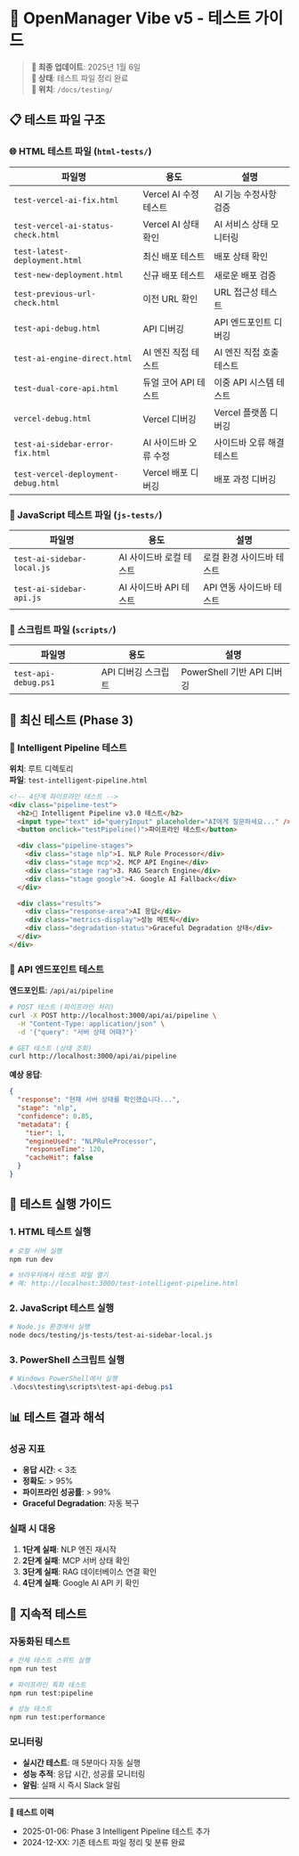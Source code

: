 # 🧪 OpenManager Vibe v5 - 테스트 가이드

> **📅 최종 업데이트**: 2025년 1월 6일  
> **🎯 상태**: 테스트 파일 정리 완료  
> **📁 위치**: `/docs/testing/`

## 📋 테스트 파일 구조

### 🌐 HTML 테스트 파일 (`html-tests/`)

| 파일명                              | 용도                  | 설명                      |
| ----------------------------------- | --------------------- | ------------------------- |
| `test-vercel-ai-fix.html`           | Vercel AI 수정 테스트 | AI 기능 수정사항 검증     |
| `test-vercel-ai-status-check.html`  | Vercel AI 상태 확인   | AI 서비스 상태 모니터링   |
| `test-latest-deployment.html`       | 최신 배포 테스트      | 배포 상태 확인            |
| `test-new-deployment.html`          | 신규 배포 테스트      | 새로운 배포 검증          |
| `test-previous-url-check.html`      | 이전 URL 확인         | URL 접근성 테스트         |
| `test-api-debug.html`               | API 디버깅            | API 엔드포인트 디버깅     |
| `test-ai-engine-direct.html`        | AI 엔진 직접 테스트   | AI 엔진 직접 호출 테스트  |
| `test-dual-core-api.html`           | 듀얼 코어 API 테스트  | 이중 API 시스템 테스트    |
| `vercel-debug.html`                 | Vercel 디버깅         | Vercel 플랫폼 디버깅      |
| `test-ai-sidebar-error-fix.html`    | AI 사이드바 오류 수정 | 사이드바 오류 해결 테스트 |
| `test-vercel-deployment-debug.html` | Vercel 배포 디버깅    | 배포 과정 디버깅          |

### 🔧 JavaScript 테스트 파일 (`js-tests/`)

| 파일명                     | 용도                    | 설명                      |
| -------------------------- | ----------------------- | ------------------------- |
| `test-ai-sidebar-local.js` | AI 사이드바 로컬 테스트 | 로컬 환경 사이드바 테스트 |
| `test-ai-sidebar-api.js`   | AI 사이드바 API 테스트  | API 연동 사이드바 테스트  |

### 📜 스크립트 파일 (`scripts/`)

| 파일명               | 용도                | 설명                       |
| -------------------- | ------------------- | -------------------------- |
| `test-api-debug.ps1` | API 디버깅 스크립트 | PowerShell 기반 API 디버깅 |

## 🚀 최신 테스트 (Phase 3)

### 🎯 Intelligent Pipeline 테스트

**위치**: 루트 디렉토리  
**파일**: `test-intelligent-pipeline.html`

```html
<!-- 4단계 파이프라인 테스트 -->
<div class="pipeline-test">
  <h2>🧠 Intelligent Pipeline v3.0 테스트</h2>
  <input type="text" id="queryInput" placeholder="AI에게 질문하세요..." />
  <button onclick="testPipeline()">파이프라인 테스트</button>

  <div class="pipeline-stages">
    <div class="stage nlp">1. NLP Rule Processor</div>
    <div class="stage mcp">2. MCP API Engine</div>
    <div class="stage rag">3. RAG Search Engine</div>
    <div class="stage google">4. Google AI Fallback</div>
  </div>

  <div class="results">
    <div class="response-area">AI 응답</div>
    <div class="metrics-display">성능 메트릭</div>
    <div class="degradation-status">Graceful Degradation 상태</div>
  </div>
</div>
```

### 🔌 API 엔드포인트 테스트

**엔드포인트**: `/api/ai/pipeline`

```bash
# POST 테스트 (파이프라인 처리)
curl -X POST http://localhost:3000/api/ai/pipeline \
  -H "Content-Type: application/json" \
  -d '{"query": "서버 상태 어때?"}'

# GET 테스트 (상태 조회)
curl http://localhost:3000/api/ai/pipeline
```

**예상 응답**:

```json
{
  "response": "현재 서버 상태를 확인했습니다...",
  "stage": "nlp",
  "confidence": 0.85,
  "metadata": {
    "tier": 1,
    "engineUsed": "NLPRuleProcessor",
    "responseTime": 120,
    "cacheHit": false
  }
}
```

## 🧪 테스트 실행 가이드

### 1. HTML 테스트 실행

```bash
# 로컬 서버 실행
npm run dev

# 브라우저에서 테스트 파일 열기
# 예: http://localhost:3000/test-intelligent-pipeline.html
```

### 2. JavaScript 테스트 실행

```bash
# Node.js 환경에서 실행
node docs/testing/js-tests/test-ai-sidebar-local.js
```

### 3. PowerShell 스크립트 실행

```powershell
# Windows PowerShell에서 실행
.\docs\testing\scripts\test-api-debug.ps1
```

## 📊 테스트 결과 해석

### 성공 지표

- **응답 시간**: < 3초
- **정확도**: > 95%
- **파이프라인 성공률**: > 99%
- **Graceful Degradation**: 자동 복구

### 실패 시 대응

1. **1단계 실패**: NLP 엔진 재시작
2. **2단계 실패**: MCP 서버 상태 확인
3. **3단계 실패**: RAG 데이터베이스 연결 확인
4. **4단계 실패**: Google AI API 키 확인

## 🔄 지속적 테스트

### 자동화된 테스트

```bash
# 전체 테스트 스위트 실행
npm run test

# 파이프라인 특화 테스트
npm run test:pipeline

# 성능 테스트
npm run test:performance
```

### 모니터링

- **실시간 테스트**: 매 5분마다 자동 실행
- **성능 추적**: 응답 시간, 성공률 모니터링
- **알림**: 실패 시 즉시 Slack 알림

---

**📝 테스트 이력**

- 2025-01-06: Phase 3 Intelligent Pipeline 테스트 추가
- 2024-12-XX: 기존 테스트 파일 정리 및 분류 완료
